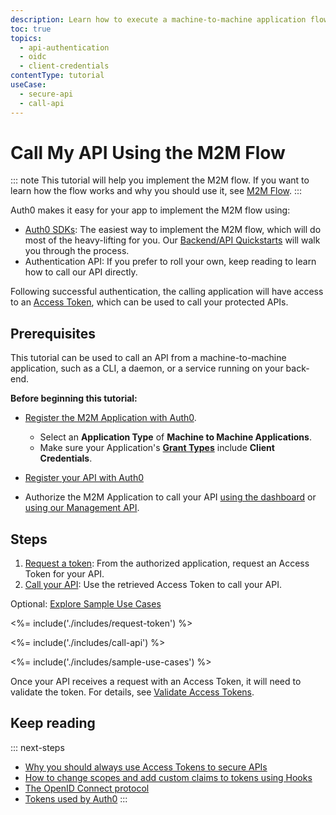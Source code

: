 ```yaml
---
description: Learn how to execute a machine-to-machine application flow using the client credientials grant.
toc: true
topics:
  - api-authentication
  - oidc
  - client-credentials
contentType: tutorial
useCase:
  - secure-api
  - call-api
---
```

# Call My API Using the M2M Flow

::: note
This tutorial will help you implement the M2M flow. If you want to learn how the flow works and why you should use it, see [M2M Flow](/flows/concepts/m2m-flow).
:::

Auth0 makes it easy for your app to implement the M2M flow using:

* [Auth0 SDKs](/libraries): The easiest way to implement the M2M flow, which will do most of the heavy-lifting for you. Our [Backend/API Quickstarts](/quickstart/backend) will walk you through the process.
* Authentication API: If you prefer to roll your own, keep reading to learn how to call our API directly.

Following successful authentication, the calling application will have access to an [Access Token](/tokens/overview-access-tokens), which can be used to call your protected APIs.

## Prerequisites

This tutorial can be used to call an API from a machine-to-machine application, such as a CLI, a daemon, or a service running on your back-end.

**Before beginning this tutorial:**

* [Register the M2M Application with Auth0](/applications/machine-to-machine). 
  * Select an **Application Type** of **Machine to Machine Applications**.
  * Make sure your Application's **[Grant Types](/applications/application-grant-types#how-to-edit-the-application-s-grant_types-property)** include **Client Credentials**.
  
* [Register your API with Auth0](/architecture-scenarios/mobile-api/part-2#create-the-api)
  
 * Authorize the M2M Application to call your API [using the dashboard](/api-auth/config/using-the-auth0-dashboard) or [using our Management API](/api-auth/config/using-the-management-api).

## Steps

1. [Request a token](#request-token): 
From the authorized application, request an Access Token for your API. 
2. [Call your API](#call-api): 
Use the retrieved Access Token to call your API.

Optional: [Explore Sample Use Cases](#sample-use-cases)

<%= include('./includes/request-token') %>

<%= include('./includes/call-api') %>

<%= include('./includes/sample-use-cases') %>


Once your API receives a request with an Access Token, it will need to validate the token. For details, see [Validate Access Tokens](/api-auth/tutorials/verify-access-token).


## Keep reading

::: next-steps
- [Why you should always use Access Tokens to secure APIs](/api-auth/why-use-access-tokens-to-secure-apis)
- [How to change scopes and add custom claims to tokens using Hooks](/api-auth/tutorials/client-credentials/customize-with-hooks)
- [The OpenID Connect protocol](/protocols/oidc)
- [Tokens used by Auth0](/tokens)
:::
